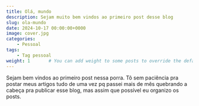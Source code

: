 ```yaml
---
title: Olá, mundo
description: Sejam muito bem vindos ao primeiro post desse blog
slug: ola-mundo
date: 2024-10-17 00:00:00+0000
image: cover.jpg
categories:
    - Pessoal
tags:
    - Tag pessoal
weight: 1       # You can add weight to some posts to override the default sorting (date descending)
---
```


Sejam bem vindos ao primeiro post nessa porra. Tô sem paciência pra postar meus artigos tudo de uma vez pq passei mais de mês quebrando a cabeça pra publicar esse blog, mas assim que possível eu organizo os posts.